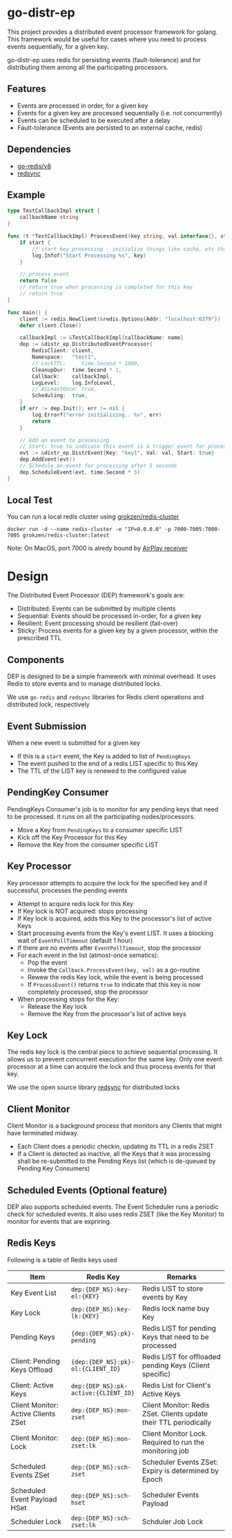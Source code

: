 # go-distr-ep
This project provides a distributed event processor framework for golang. This 
framework would be useful for cases where you need to process events 
sequentially, for a given key.

go-distr-ep uses redis for persisting events (fault-tolerance) and for distributing 
them among all the participating processors.

## Features
- Events are processed in order, for a given key
- Events for a given key are processed sequentially (i.e. not concurrently)
- Events can be scheduled to be executed after a delay
- Fault-tolerance (Events are persisted to an external cache, redis)

## Dependencies
- [go-redis/v8](https://github.com/go-redis/redis)
- [redsync](https://github.com/go-redsync/redsync) 

## Example
```go
type TestCallbackImpl struct {
	callbackName string
}

func (t *TestCallbackImpl) ProcessEvent(key string, val interface{}, start bool) bool {
	if start {
		// start key processing - initialize things like cache, etc that you need
		log.Infof("Start Processing %s", key)
	}

	// process event
	return false
	// return true when processing is completed for this key
	// return true
}

func main() {
	client := redis.NewClient(&redis.Options{Addr: "localhost:6379"})
	defer client.Close()

	callbackImpl := &TestCallbackImpl{callbackName: name}
	dep := &distr_ep.DistributedEventProcessor{
		RedisClient: client,
		Namespace:   "test1",
		// LockTTL:     time.Second * 1000,
		CleanupDur:  time.Second * 1,
		Callback:    callbackImpl,
		LogLevel:    log.InfoLevel,
		// AtLeastOnce: true,
		Scheduling:  true,
	}
	if err := dep.Init(); err != nil {
		log.Errorf("error initializing.. %v", err)
		return
	}

	// Add an event to processing
	// Start: true to indicate this event is a trigger event for processing 
	evt := &distr_ep.DistrEvent{Key: "key1", Val: val, Start: true}
	dep.AddEvent(evt))
	// Schedule an event for processing after 5 seconds
	dep.ScheduleEvent(evt, time.Second * 5)
}
```
## Local Test
You can run a local redis cluster using [grokzen/redis-cluster](https://github.com/Grokzen/docker-redis-cluster)
```
docker run -d --name redis-cluster -e "IP=0.0.0.0" -p 7000-7005:7000-7005 grokzen/redis-cluster:latest
```
Note: On MacOS, port 7000 is alredy bound by [AirPlay receiver](https://developer.apple.com/forums/thread/682332)

# Design
The Distributed Event Processor (DEP) framework's goals are:
- Distributed: Events can be submitted by multiple clients
- Sequential: Events should be processed in-order, for a _given_ key
- Resilient: Event processing should be resilient (fail-over)
- Sticky: Process events for a given key by a given processor, within the prescribed TTL

## Components
DEP is designed to be a simple framework with minimal overhead. It uses Redis to store events and to manage distributed locks.

We use `go-redis` and `redsync` libraries for Redis client operations and distributed lock, respectively

## Event Submission
When a new event is submitted for a given key
- If this is a `start` event, the Key is added to list of `PendingKeys`
- The event pushed to the end of a redis LIST specific to this Key
- The TTL of the LIST key is renewed to the configured value

## PendingKey Consumer
PendingKeys Consumer's job is to monitor for any pending keys that need to be processed. It runs on all the participating nodes/processors.
- Move a Key from `PendingKeys` to a consumer specific LIST
- Kick off the Key Processor for this Key
- Remove the Key from the consumer specific LIST

## Key Processor
Key processor attempts to acquire the lock for the specified key and if successful, processes the pending events
- Attempt to acquire redis lock for this Key
- If Key lock is NOT acquired: stops processing
- If Key lock is acquired, adds this Key to the processor's list of active Keys
- Start processing events from the Key's event LIST. It uses a blocking wait of `EventPollTimeout` (default 1 hour)
- If there are no events after `EventPollTimeout`, stop the processor
- For each event in the list (atmost-once sematics):
  - Pop the event
  - Invoke the `Callback.ProcessEvent(key, val)` as a go-routine
  - Rewew the redis Key lock, while the event is being processed
  - If `ProcessEvent()` returns `true` to indicate that this key is now completely processed, stop the processor
- When processing stops for the Key:
  - Release the Key lock
  - Remove the Key from the processor's list of active keys

## Key Lock
The redis key lock is the central piece to achieve sequential processing. It allows us to prevent concurrent execution for the same key. Only one event processor at a time can acquire the lock and thus process events for that key.

We use the open source library [redsync](https://github.com/go-redsync/redsync) for distributed locks

## Client Monitor
Client Monitor is a background process that monitors any Clients that might have terminated midway.
- Each Client does a periodic checkin, updating its TTL in a redis ZSET
- If a Client is detected as inactive, all the Keys that it was processing shall be re-submitted to the Pending Keys list (which is de-queued by Pending Key Consumers)

## Scheduled Events (Optional feature)
DEP also supports scheduled events. The Event Scheduler runs a periodic check for scheduled events. It also uses redis ZSET (like the Key Monitor) to monitor for events that are expriring.

## Redis Keys
Following is a table of Redis keys used

| Item   | Redis Key        | Remarks |
|--------|------------------|---------|
| Key Event List | `dep:{DEP_NS}:key-el:{KEY}` | Redis LIST to store events by Key |
| Key Lock | `dep:{DEP_NS}:key-lk:{KEY}` | Redis lock name buy Key  |
| Pending Keys | `{dep:{DEP_NS}:pk}-pending` | Redis LIST for pending Keys that need to be processed |
| Client: Pending Keys Offload | `{dep:{DEP_NS}:pk}-ol:{CLIENT_ID}` | Redis LIST for offloaded pending Keys (Client specific) |
| Client: Active Keys | `dep:{DEP_NS}:pk-active:{CLIENT_ID}` | Redis List for Client's Active Keys |
| Client Monitor: Active Clients ZSet | `dep:{DEP_NS}:mon-zset` | Client Monitor: Redis ZSet. Clients update their TTL periodically |
| Client Monitor: Lock | `dep:{DEP_NS}:mon-zset:lk` | Client Monitor Lock. Required to run the monitoring job |
| Scheduled Events ZSet | `dep:{DEP_NS}:sch-zset` | Scheduler Events ZSet: Expiry is determined by Epoch |
| Scheduled Event Payload HSet | `dep:{DEP_NS}:sch-hset` | Scheduler Events Payload |
| Scheduler Lock | `dep:{DEP_NS}:sch-zset:lk` | Schduler Job Lock |
